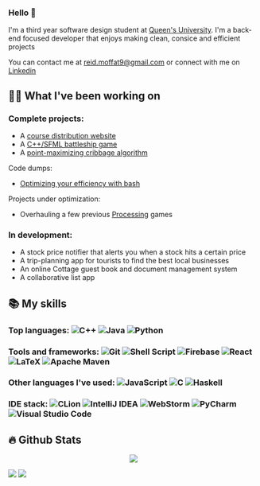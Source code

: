### Hello 👋
I'm a third year software design student at [Queen's University](https://www.queensu.ca/). I'm a back-end focused developer that enjoys making clean, consice and efficient projects

You can contact me at reid.moffat9@gmail.com or connect with me on [Linkedin](https://www.linkedin.com/in/reid-moffat/)

## 👨‍💻 What I've been working on

### Complete projects:
* A [course distribution website](https://qubirdhunter.com/)
* A [C++/SFML battleship game](https://github.com/reid-moffat/battleship)
* A [point-maximizing cribbage algorithm](https://github.com/reid-moffat/cribbage-strategy)

Code dumps:
* [Optimizing your efficiency with bash](https://github.com/reid-moffat/bash-shortcuts)

Projects under optimization:
* Overhauling a few previous [Processing](https://processing.org/) games
 
### In development:
* A stock price notifier that alerts you when a stock hits a certain price
* A trip-planning app for tourists to find the best local businesses
* An online Cottage guest book and document management system
* A collaborative list app

## 📚 My skills

### Top languages: ![C++](https://img.shields.io/badge/c++-%2300599C.svg?style=for-the-badge&logo=c%2B%2B&logoColor=white) ![Java](https://img.shields.io/badge/java-%23ED8B00.svg?style=for-the-badge&logo=java&logoColor=white) ![Python](https://img.shields.io/badge/python-3670A0?style=for-the-badge&logo=python&logoColor=ffdd54)

### Tools and frameworks: ![Git](https://img.shields.io/badge/git-%23F05033.svg?style=for-the-badge&logo=git&logoColor=white) ![Shell Script](https://img.shields.io/badge/shell_script-%23121011.svg?style=for-the-badge&logo=gnu-bash&logoColor=white) ![Firebase](https://img.shields.io/badge/firebase-%23039BE5.svg?style=for-the-badge&logo=firebase) ![React](https://img.shields.io/badge/react-%2320232a.svg?style=for-the-badge&logo=react&logoColor=%2361DAFB) ![LaTeX](https://img.shields.io/badge/latex-%23008080.svg?style=for-the-badge&logo=latex&logoColor=white) ![Apache Maven](https://img.shields.io/badge/Apache%20Maven-C71A36?style=for-the-badge&logo=Apache%20Maven&logoColor=white)

### Other languages I've used: ![JavaScript](https://img.shields.io/badge/javascript-%23323330.svg?style=for-the-badge&logo=javascript&logoColor=%23F7DF1E) ![C](https://img.shields.io/badge/c-%2300599C.svg?style=for-the-badge&logo=c&logoColor=white) ![Haskell](https://img.shields.io/badge/Haskell-5e5086?style=for-the-badge&logo=haskell&logoColor=white)

### IDE stack: ![CLion](https://img.shields.io/badge/CLion-black?style=for-the-badge&logo=clion&logoColor=white) ![IntelliJ IDEA](https://img.shields.io/badge/IntelliJIDEA-000000.svg?style=for-the-badge&logo=intellij-idea&logoColor=white) ![WebStorm](https://img.shields.io/badge/webstorm-143?style=for-the-badge&logo=webstorm&logoColor=white&color=black) ![PyCharm](https://img.shields.io/badge/pycharm-143?style=for-the-badge&logo=pycharm&logoColor=black&color=black&labelColor=green) ![Visual Studio Code](https://img.shields.io/badge/Visual%20Studio%20Code-0078d7.svg?style=for-the-badge&logo=visual-studio-code&logoColor=white)

## 🔥 Github Stats

<p align="center">
    <img align="centre" src="https://github-profile-trophy.vercel.app/?username=reid-moffat&theme=chalk&column=7&rank=SECRET,SSS,SS,S,AAA,AA,A,B,C">
</p>

<div class="image123">
    <img src="https://github-readme-stats-mu-blond.vercel.app/api?username=reid-moffat&show_icons=true&count_private=true&show_icons=true&theme=midnight-purple">
    <img src="https://github-readme-streak-stats.herokuapp.com/?user=reid-moffat&count_private=true&theme=black-ice&stroke=0000&background=0D1117&ring=e05397&fire=e05397&currStreakLabel=e05397&theme=highcontrast">
</div>



